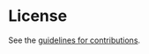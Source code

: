 # License

See the
[guidelines for contributions](https://github.com/rgwilton/draft-rwilton-netmod-publishing-yang-as-code/blob//CONTRIBUTING.md).
